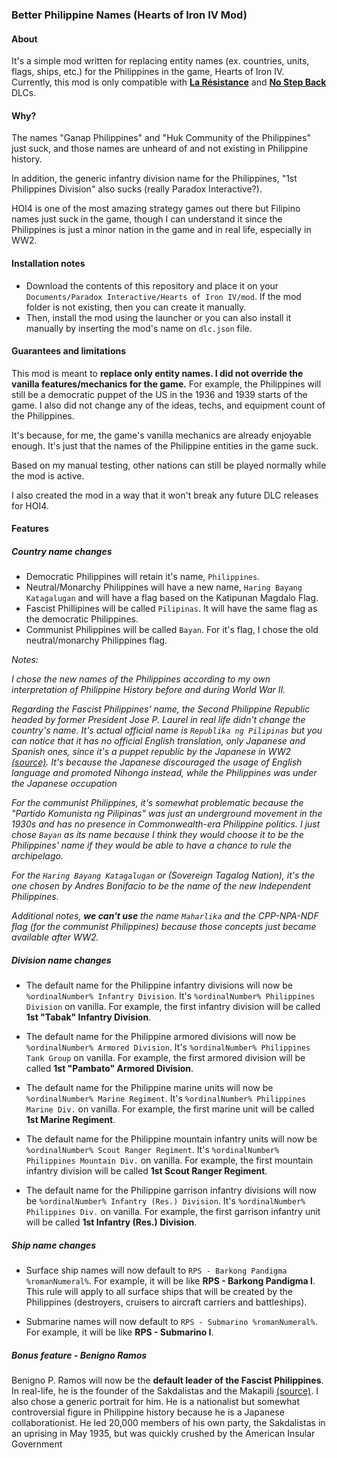 ### Better Philippine Names (Hearts of Iron IV Mod)

#### About

It's a simple mod written for replacing entity names (ex. countries, units, flags, ships, etc.) for the Philippines in the game, Hearts of Iron IV. Currently, this mod is only compatible with **[La Résistance](https://store.steampowered.com/app/1158100/Expansion__Hearts_of_Iron_IV_La_Rsistance)** and **[No Step Back](https://store.steampowered.com/app/1348661/Expansion__Hearts_of_Iron_IV_No_Step_Back)** DLCs.

#### Why?

The names "Ganap Philippines" and "Huk Community of the Philippines" just suck, and those names are unheard of and not existing in Philippine history.

In addition, the generic infantry division name for the Philippines, "1st Philippines Division" also sucks (really Paradox Interactive?).

HOI4 is one of the most amazing strategy games out there but Filipino names just suck in the game, though I can understand it since the Philippines is just a minor nation in the game and in real life, especially in WW2.

#### Installation notes
- Download the contents of this repository and place it on your `Documents/Paradox Interactive/Hearts of Iron IV/mod`. If the mod folder is not existing, then you can create it manually.
- Then, install the mod using the launcher or you can also install it manually by inserting the mod's name on `dlc.json` file.

#### Guarantees and limitations

This mod is meant to **replace only entity names. I did not override the vanilla features/mechanics for the game.** For example, the Philippines will still be a democratic puppet of the US in the 1936 and 1939 starts of the game. I also did not change any of the ideas, techs, and equipment count of the Philippines.

It's because, for me, the game's vanilla mechanics are already enjoyable enough. It's just that the names of the Philippine entities in the game suck.

Based on my manual testing, other nations can still be played normally while the mod is active.

I also created the mod in a way that it won't break any future DLC releases for HOI4.

#### Features

##### Country name changes
- Democratic Philippines will retain it's name, `Philippines`.
- Neutral/Monarchy Philippines will have a new name, `Haring Bayang Katagalugan` and will have a flag based on the Katipunan Magdalo Flag.
- Fascist Phillipines will be called `Pilipinas`. It will have the same flag as the democratic Philippines.
- Communist Philippines will be called `Bayan`. For it's flag, I chose the old neutral/monarchy Philippines flag.

<em>
Notes:

I chose the new names of the Philippines according to my own interpretation of Philippine History before and during World War II.

Regarding the Fascist Philippines' name, the Second Philippine Republic headed by former President Jose P. Laurel in real life didn't change the country's name. It's actual official name is `Republika ng Pilipinas` but you can notice that it has no official English translation, only Japanese and Spanish ones, since it's a puppet republic by the Japanese in WW2 [(source)](https://en.wikipedia.org/wiki/Second_Philippine_Republic). It's because the Japanese discouraged the usage of English language and promoted Nihongo instead, while the Philippines was under the Japanese occupation

For the communist Philippines, it's somewhat problematic because the "Partido Komunista ng Pilipinas" was just an underground movement in the 1930s and has no presence in Commonwealth-era Philippine politics. I just chose `Bayan` as its name because I think they would choose it to be the Philippines' name if they would be able to have a chance to rule the archipelago.

For the `Haring Bayang Katagalugan` or (Sovereign Tagalog Nation), it's the one chosen by Andres Bonifacio to be the name of the new Independent Philippines.

Additional notes, **we can't use** the name `Maharlika` and the CPP-NPA-NDF flag (for the communist Philippines) because those concepts just became available after WW2.
</em>

##### Division name changes

- The default name for the Philippine infantry divisions will now be `%ordinalNumber% Infantry Division`. It's `%ordinalNumber% Philippines Division` on vanilla. For example, the first infantry division will be called **1st "Tabak" Infantry Division**.

- The default name for the Philippine armored divisions will now be `%ordinalNumber% Armored Division`. It's `%ordinalNumber% Philippines Tank Group` on vanilla. For example, the first armored division will be called **1st "Pambato" Armored Division**.

- The default name for the Philippine marine units will now be `%ordinalNumber% Marine Regiment`. It's `%ordinalNumber% Philippines Marine Div.` on vanilla. For example, the first marine unit will be called **1st Marine Regiment**.

- The default name for the Philippine mountain infantry units will now be `%ordinalNumber% Scout Ranger Regiment`. It's `%ordinalNumber% Philippines Mountain Div.` on vanilla. For example, the first mountain infantry division will be called **1st Scout Ranger Regiment**.

- The default name for the Philippine garrison infantry divisions will now be `%ordinalNumber% Infantry (Res.) Division`. It's `%ordinalNumber% Philippines Div.` on vanilla. For example, the first garrison infantry unit will be called **1st Infantry (Res.) Division**.

##### Ship name changes

- Surface ship names will now default to `RPS - Barkong Pandigma %romanNumeral%`. For example, it will be like **RPS - Barkong Pandigma I**. This rule will apply to all surface ships that will be created by the Philippines (destroyers, cruisers to aircraft carriers and battleships).

- Submarine names will now default to `RPS - Submarino %romanNumeral%`. For example, it will be like **RPS - Submarino I**.

##### Bonus feature - Benigno Ramos

Benigno P. Ramos will now be the **default leader of the Fascist Philippines**. In real-life, he is the founder of the Sakdalistas and the Makapili [(source)](https://en.wikipedia.org/wiki/Benigno_Ramos). I also chose a generic portrait for him. He is a nationalist but somewhat controversial figure in Philippine history because he is a Japanese collaborationist. He led 20,000 members of his own party, the Sakdalistas in an uprising in May 1935, but was quickly crushed by the American Insular Government
